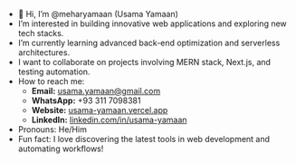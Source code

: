 - 👋 Hi, I’m @meharyamaan (Usama Yamaan)
- I’m interested in building innovative web applications and exploring new tech stacks.
- I’m currently learning advanced back-end optimization and serverless architectures.
- I want to collaborate on projects involving MERN stack, Next.js, and testing automation.
- How to reach me:
  - **Email:** usama.yamaan@gmail.com
  - **WhatsApp:** +93 311 7098381
  - **Website:** [usama-yamaan.vercel.app](https://usama-yamaan.vercel.app)
  - **LinkedIn:** [linkedin.com/in/usama-yamaan](https://www.linkedin.com/in/usama-yamaan/)
-  Pronouns: He/Him
- Fun fact: I love discovering the latest tools in web development and automating workflows!

